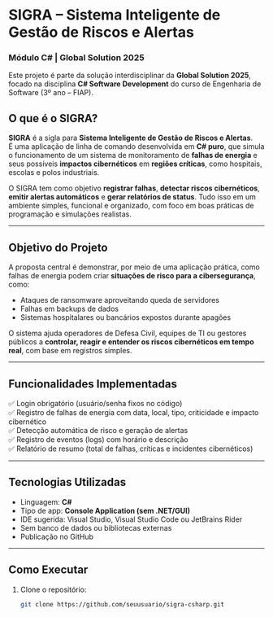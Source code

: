 ﻿# SIGRA – Sistema Inteligente de Gestão de Riscos e Alertas  
### Módulo C# | Global Solution 2025

Este projeto é parte da solução interdisciplinar da **Global Solution 2025**, focado na disciplina **C# Software Development** do curso de Engenharia de Software (3º ano – FIAP).

## O que é o SIGRA?

**SIGRA** é a sigla para **Sistema Inteligente de Gestão de Riscos e Alertas**.  
É uma aplicação de linha de comando desenvolvida em **C# puro**, que simula o funcionamento de um sistema de monitoramento de **falhas de energia** e seus possíveis **impactos cibernéticos** em **regiões críticas**, como hospitais, escolas e polos industriais.

O SIGRA tem como objetivo **registrar falhas**, **detectar riscos cibernéticos**, **emitir alertas automáticos** e **gerar relatórios de status**. Tudo isso em um ambiente simples, funcional e organizado, com foco em boas práticas de programação e simulações realistas.

---

## Objetivo do Projeto

A proposta central é demonstrar, por meio de uma aplicação prática, como falhas de energia podem criar **situações de risco para a cibersegurança**, como:

- Ataques de ransomware aproveitando queda de servidores
- Falhas em backups de dados
- Sistemas hospitalares ou bancários expostos durante apagões

O sistema ajuda operadores de Defesa Civil, equipes de TI ou gestores públicos a **controlar, reagir e entender os riscos cibernéticos em tempo real**, com base em registros simples.

---

## Funcionalidades Implementadas

✅ Login obrigatório (usuário/senha fixos no código)  
✅ Registro de falhas de energia com data, local, tipo, criticidade e impacto cibernético  
✅ Detecção automática de risco e geração de alertas  
✅ Registro de eventos (logs) com horário e descrição  
✅ Relatório de resumo (total de falhas, críticas e incidentes cibernéticos)

---

## Tecnologias Utilizadas

- Linguagem: **C#**
- Tipo de app: **Console Application (sem .NET/GUI)**
- IDE sugerida: Visual Studio, Visual Studio Code ou JetBrains Rider
- Sem banco de dados ou bibliotecas externas
- Publicação no GitHub

---

## Como Executar

1. Clone o repositório:
   ```bash
   git clone https://github.com/seuusuario/sigra-csharp.git
